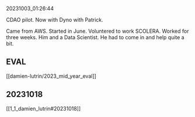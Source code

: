 20231003_01:26:44

CDAO pilot. Now with Dyno with Patrick. 

Came from AWS. Started in June. Voluntered to work SCOLERA. Worked for three weeks. Him and a Data Scientist. He had to come in and help quite a bit. 

## EVAL

[[damien-lutrin/2023_mid_year_eval]]  
## 20231018

[[1_1_damien_lutrin#20231018]] 